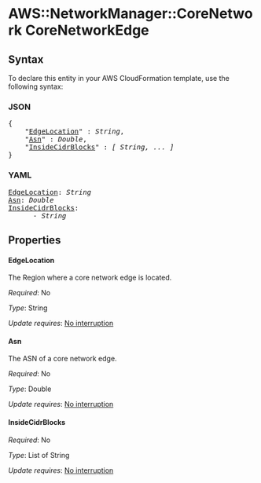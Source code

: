 # AWS::NetworkManager::CoreNetwork CoreNetworkEdge

## Syntax

To declare this entity in your AWS CloudFormation template, use the following syntax:

### JSON

<pre>
{
    "<a href="#edgelocation" title="EdgeLocation">EdgeLocation</a>" : <i>String</i>,
    "<a href="#asn" title="Asn">Asn</a>" : <i>Double</i>,
    "<a href="#insidecidrblocks" title="InsideCidrBlocks">InsideCidrBlocks</a>" : <i>[ String, ... ]</i>
}
</pre>

### YAML

<pre>
<a href="#edgelocation" title="EdgeLocation">EdgeLocation</a>: <i>String</i>
<a href="#asn" title="Asn">Asn</a>: <i>Double</i>
<a href="#insidecidrblocks" title="InsideCidrBlocks">InsideCidrBlocks</a>: <i>
      - String</i>
</pre>

## Properties

#### EdgeLocation

The Region where a core network edge is located.

_Required_: No

_Type_: String

_Update requires_: [No interruption](https://docs.aws.amazon.com/AWSCloudFormation/latest/UserGuide/using-cfn-updating-stacks-update-behaviors.html#update-no-interrupt)

#### Asn

The ASN of a core network edge.

_Required_: No

_Type_: Double

_Update requires_: [No interruption](https://docs.aws.amazon.com/AWSCloudFormation/latest/UserGuide/using-cfn-updating-stacks-update-behaviors.html#update-no-interrupt)

#### InsideCidrBlocks

_Required_: No

_Type_: List of String

_Update requires_: [No interruption](https://docs.aws.amazon.com/AWSCloudFormation/latest/UserGuide/using-cfn-updating-stacks-update-behaviors.html#update-no-interrupt)
